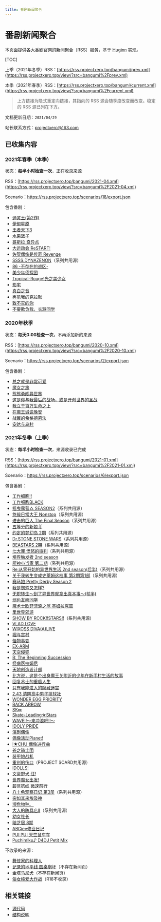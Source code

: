 ```yaml
---
title: 番剧新闻聚合
---
```

# 番剧新闻聚合

本页面提供各大番剧官网的新闻聚合（RSS）服务，基于 [Huginn](https://github.com/huginn/huginn) 实现。

[TOC]

上季（2021年冬季）RSS：[https://rss.projectxero.top/bangumi/prev.xml](https://rss.projectxero.top/view/?src=bangumi%2Fprev.xml)

本季（2021年春季）RSS：[https://rss.projectxero.top/bangumi/current.xml](https://rss.projectxero.top/view/?src=bangumi%2Fcurrent.xml)

> 上方链接为隐式重定向链接，其指向的 RSS 源会随季度改变而改变。稳定的 RSS 源已列在下方。

文档更新日期：`2021/04/29`

站长联系方式：projectxero@163.com

## 已收集内容

### 2021年春季（本季）

状态：**每半小时检查一次**，正在收录来源

RSS：[https://rss.projectxero.top/bangumi/2021-04.xml](https://rss.projectxero.top/view/?src=bangumi%2F2021-04.xml)

Scenario：https://rss.projectxero.top/scenarios/18/export.json

包含番剧：
- [通灵王(第2作)](https://shamanking-project.com/news)
- [伊甸星原](https://edens-zero.net/news/)
- [王者天下3](https://kingdom-anime.com/news/)
- [水果篮子](https://fruba.jp/news/)
- [哥斯拉 奇异点](https://godzilla-sp.jp/news/)
- [大运动会 ReSTART!](https://daiundoukai-restart.jp/news.php)
- [佐贺偶像是传奇 Revenge](https://zombielandsaga.com/news/)
- [SSSS.DYNAZENON](https://gridman.net/news/)（系列共用源）
- [86 -不存在的战区-](https://anime-86.com/news/)
- [美少年侦探团](https://bishonen-tanteidan.com/news/)
- [Tropical-Rouge!光之美少女](https://www.toei-anim.co.jp/tv/precure/news/)
- [影宅](https://shadowshouse-anime.com/news/)
- [真白之音](https://mashironooto-official.com/news/)
- [再见我的克拉默](https://sayonara-cramer.com/news/)
- [致不灭的你](https://anime-fumetsunoanatae.com/)
- [不要欺负我，长瀞同学](https://www.nagatorosan.jp/news/)

### 2020年秋季

状态：**每天0:00检查一次**，不再添加新的来源

RSS：[https://rss.projectxero.top/bangumi/2020-10.xml](https://rss.projectxero.top/view/?src=bangumi%2F2020-10.xml)

Scenario：https://rss.projectxero.top/scenarios/2/export.json

包含番剧：
- [总之就是非常可爱](http://tonikawa.com/news/)
- [魔女之旅](https://majotabi.jp/news.html)
- [熊熊勇闯异世界](https://kumakumakumabear.com/news/)
- [这是你与我最后的战场，或是开创世界的圣战](https://kimisentv.com/news/)
- [我立于百万生命之上](http://1000000-lives.com/#news)
- [在魔王城说晚安](https://maoujo-anime.com/news/)
- [战翼的希格德莉法](https://sigururi.com/news/?p=1)
- [安达与岛村](https://www.tbs.co.jp/anime/adashima/news/)

### 2021年冬季（上季）

状态：**每半小时检查一次**，来源收录已完成

RSS：[https://rss.projectxero.top/bangumi/2021-01.xml](https://rss.projectxero.top/view/?src=bangumi%2F2021-01.xml)

Scenario：https://rss.projectxero.top/scenarios/6/export.json

包含番剧：
- [工作细胞!!](https://hataraku-saibou.com/news_gekijou/)
- [工作细胞BLACK](https://saibou-black.com/news/)
- [摇曳露营△ SEASON2](https://yurucamp.jp/news/)（系列共用源）
- [悠哉日常大王 Nonstop](https://nonnontv.com/tvanime/news/)（系列共用源）
- [进击的巨人 The Final Season](https://shingeki.tv/news/)（系列共用源）
- [五等分的新娘∬](https://www.tbs.co.jp/anime/5hanayome/news/)
- [约定的梦幻岛 2期](https://neverland-anime.com/news/)（系列共用源）
- [Dr.STONE STONE WARS](https://dr-stone.jp/news/)（系列共用源）
- [BEASTARS 2期](https://bst-anime.com/)（系列共用源）
- [七大罪 愤怒的审判](https://7-taizai.net/news/)（系列共用源）
- [境界触发者 2nd season](http://www.toei-anim.co.jp/tv/wt/news/)
- [厨神小当家 第二期](http://cookingmaster-anime.jp/news)（系列共用源）
- [Re:从零开始的异世界生活 2nd season(后半)](http://re-zero-anime.jp/tv/news/)（系列共用源）
- [关于我转生变成史莱姆这档事 第2期第1部](https://www.ten-sura.com/news/anime/)（系列共用源）
- [赛马娘 Pretty Derby Season 2](https://anime-umamusume.jp/news/)
- [我是蜘蛛又怎样?](https://kumo-anime.com/news.html)
- [无职转生～到了异世界就拿出真本事～(前半)](https://mushokutensei.jp/news/)
- [弱角友崎同学](http://tomozaki-koushiki.com/news/)
- [魔术士欧菲流浪之旅 基姆拉克篇](http://ssorphen-anime.com/news/)
- [里世界郊游](https://www.othersidepicnic.com/news/)
- [SHOW BY ROCK!!STARS!!](https://showbyrock-anime-m.com/news/)（系列共用源）
- [VLAD LOVE](https://www.vladlove.com/news.html)
- [WIXOSS DIVA(A)LIVE](http://wixoss-diva.com/news/)
- [堀与宫村](https://horimiya-anime.com/news/)
- [怪物事变](https://kemonojihen-anime.com/news/)
- [EX-ARM](https://www.exarm-anime.com/news/)
- [天空侵犯](https://high-rise-invasion.com/news/)
- [B: The Beginning Succession](http://www.b-animation.jp/news)
- [怪病医拉姆尼](https://ramune-anime.com/news/)
- [天地创造设计部](https://tendebu.jp/news/)
- [比方说，这是个出身魔王关附近的少年在新手村生活的故事](https://lasdan.com/news/list00010000.html)
- [回复术士的重启人生](http://kaiyari.com/news.html)
- [只有我能进入的隐藏迷宫](https://kakushidungeon-anime.jp/news/index.html)
- [2.43 清阴高中男子排球社](https://243anime.com/news/)
- [WONDER EGG PRIORITY](https://wonder-egg-priority.com/news/)
- [BACK ARROW](https://back-arrow.com/news/)
- [SK∞](https://sk8-project.com/news/)
- [Skate-Leading☆Stars](https://skateleadingstars.com/news/)
- [WAVE!!～来冲浪吧!!～](https://wave-anime.com/)
- [IDOLY PRIDE](https://anime.idolypride.jp/news/)
- [演剧偶像](https://gekidol.com/news/)
- [偶像活动Planet!](http://www.aikatsu.net/news/)
- [I★CHU 偶像进行曲](https://etoile-anime.jp/news/)
- [苍之骑士团](https://animehorsaga.jp/news/)
- [装甲娘战机](http://soukou-musume-senki.com/news/)
- [重创的伤口](https://project-scard.com/news/)（PROJECT SCARD共用源）
- [IDOLLS!](https://wsy-idolls.com/archives)
- [文豪野犬 汪!](https://bungo-stray-dogs-wan.com/news/)
- [世界魔女出发!](http://w-witch.jp/ww_takeoff/news/)
- [碧蓝航线 微速前行](https://www.azurlane-bisoku.jp/news/)
- [八十龟观察日记 第3册](https://yatogame.nagoya/news/)（系列共用源）
- [突如其来埃及神](https://to-to2ni-anime.jp/news/)
- [濒危物种。](https://kigushun.com/news/)
- [大人的防具店II](https://ganma.jp/g/anime/otonabougu/news.html)（系列共用源）
- [幼女社长](https://www.mujina-company.com/news.html)
- [暗芝居 8期](https://www.tv-tokyo.co.jp/anime/yamishibai8/news/)
- [ABCiee修业日记](https://abciee.abc-anime.co.jp/)
- [PUI PUI 天竺鼠车车](https://molcar-anime.com/news/)
- [Puchimiku♪ D4DJ Petit Mix](https://anime.d4dj-pj.com/petit-mix/)

不收录的来源：
- [舞伎家的料理人](https://www3.nhk.or.jp/nhkworld/maikosan/)
- [记录的地平线 圆桌崩坏](https://www6.nhk.or.jp/anime/program/detail.html?i=loghorizon3)（不存在新闻页）
- [金塔马尼犬](https://kintamani-dog.com/)（不存在新闻页）
- [俗女纯爱大作战](https://jimihen.cf-anime.com/)（R18不收录）

## 相关链接

- [源代码](https://github.com/XeroAlpha/BangumiNewsRss)
- [结构说明](https://rss.projectxero.top/bangumi/structure.html)
